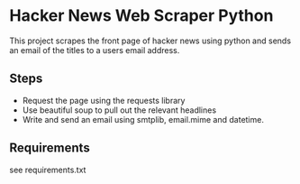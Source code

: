# Hacker News Web Scraper Python
 
This project scrapes the front page of hacker news using python and sends an email of the titles to a users email address.

## Steps
- Request the page using the requests library
- Use beautiful soup to pull out the relevant headlines
- Write and send an email using smtplib, email.mime and datetime.

## Requirements
see requirements.txt